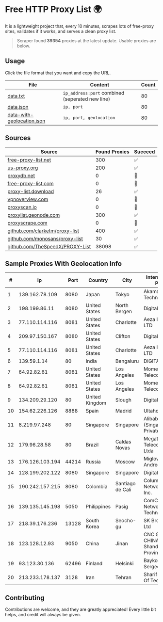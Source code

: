 
# Free HTTP Proxy List 🌍

It is a lightweight project that, every 10 minutes, scrapes lots of free-proxy sites, validates if it works, and serves a clean proxy list.


> Scraper found **39354** proxies at the latest update. Usable proxies are below.

## Usage

Click the file format that you want and copy the URL.


|File|Content|Count|
|----|-------|-----|
|[data.txt](https://raw.githubusercontent.com/themiralay/Proxy-List-World/master/data.txt)|`ip_address:port` combined (seperated new line)|80|
|[data.json](https://raw.githubusercontent.com/themiralay/Proxy-List-World/master/data.json)|`ip, port`|80|
|[data-with-geolocation.json](https://raw.githubusercontent.com/themiralay/Proxy-List-World/master/data-with-geolocation.json)|`ip, port, geolocation`|80|

## Sources

|Source|Found Proxies|Succeed|
|------|-------------|-------|
|[free-proxy-list.net](https://free-proxy-list.net)|300|✅|
|[us-proxy.org](https://www.us-proxy.org)|200|✅|
|[proxydb.net](http://proxydb.net)|0|🚫|
|[free-proxy-list.com](https://free-proxy-list.com/?page=&port=&type%5B%5D=http&type%5B%5D=https&up_time=0&search=Search)|0|🚫|
|[proxy-list.download](https://www.proxy-list.download/HTTP)|26|✅|
|[vpnoverview.com](https://vpnoverview.com/privacy/anonymous-browsing/free-proxy-servers)|0|🚫|
|[proxyscan.io](https://www.proxyscan.io)|0|🚫|
|[proxylist.geonode.com](https://proxylist.geonode.com/api/proxy-list?limit=300&page=1&sort_by=lastChecked&sort_type=desc&protocols=http,https)|300|✅|
|[proxyscrape.com](https://api.proxyscrape.com/v2/?request=displayproxies&protocol=http&timeout=10000&country=all&ssl=all&anonymity=all)|0|🚫|
|[github.com/clarketm/proxy-list](https://raw.githubusercontent.com/clarketm/proxy-list/master/proxy-list-raw.txt)|400|✅|
|[github.com/monosans/proxy-list](https://raw.githubusercontent.com/monosans/proxy-list/main/proxies/http.txt)|30|✅|
|[github.com/TheSpeedX/PROXY-List](https://raw.githubusercontent.com/TheSpeedX/PROXY-List/master/http.txt)|38098|✅|


## Sample Proxies With Geolocation Info

|#|Ip|Port|Country|City|Internet Service Provider|
|-|--|----|-------|----|-------------------------|
|1|139.162.78.109|8080|Japan|Tokyo|Akamai Technologies, Inc.|
|2|198.199.86.11|8080|United States|North Bergen|DigitalOcean, LLC|
|3|77.110.114.116|8081|United States|Charlotte|Aeza International LTD|
|4|209.97.150.167|8080|United States|Clifton|DigitalOcean, LLC|
|5|77.110.114.116|8081|United States|Charlotte|Aeza International LTD|
|6|139.59.1.14|80|India|Bengaluru|DIGITALOCEAN|
|7|64.92.82.61|8081|United States|Los Angeles|Momentum Telecom, Inc.|
|8|64.92.82.61|8081|United States|Los Angeles|Momentum Telecom, Inc.|
|9|134.209.29.120|80|United Kingdom|Slough|DigitalOcean, LLC|
|10|154.62.226.126|8888|Spain|Madrid|Ultahost, Inc.|
|11|8.219.97.248|80|Singapore|Singapore|Alibaba Cloud (Singapore) Private Limited|
|12|179.96.28.58|80|Brazil|Caldas Novas|Megatelecom Telecomunicacoes Ltda|
|13|176.126.103.194|44214|Russia|Moscow|Miglovets Egor Andreevich|
|14|128.199.202.122|8080|Singapore|Singapore|DigitalOcean, LLC|
|15|190.242.157.215|8080|Colombia|Santiago de Cali|Columbus Networks USA, Inc.|
|16|139.135.145.198|5050|Philippines|Pasig|ComClark Network & Technology Corp|
|17|218.39.176.236|13128|South Korea|Seocho-gu|SK Broadband Co Ltd|
|18|123.128.12.93|9050|China|Jinan|CNC Group CHINA169 Shandong Province Network|
|19|93.123.30.136|62496|Finland|Helsinki|Baykov Ilya Sergeevich|
|20|213.233.178.137|3128|Iran|Tehran|Sharif University Of Technology|



## Contributing

Contributions are welcome, and they are greatly appreciated! Every
little bit helps, and credit will always be given.

